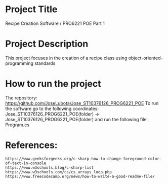 
#  Project Title
Recipe Creation Software / PRO6221 POE Part 1

#  Project Description

This project focuses in the creation of a recipe class using object-oriented-programming standards

#  How to run the project

The repository: https://github.com/JoseLubota/Jose_ST10376126_PROG6221_POE
To run the software go to the following coordinates: Jose_ST10376126_PROG6221_POE(folder) -> Jose_ST10376126_PROG6221_POE(folder)
and run the following file: Program.cs

#  References:
    https://www.geeksforgeeks.org/c-sharp-how-to-change-foreground-color-of-text-in-console
    https://www.w3schools.blog/c-sharp-list
    https://www.w3schools.com/cs/cs_arrays_loop.php
    https://www.freecodecamp.org/news/how-to-write-a-good-readme-file/

